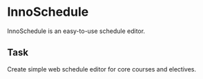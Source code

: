 # InnoSchedule
InnoSchedule is an easy-to-use schedule editor.

## Task
Create simple web schedule editor for core courses and electives.